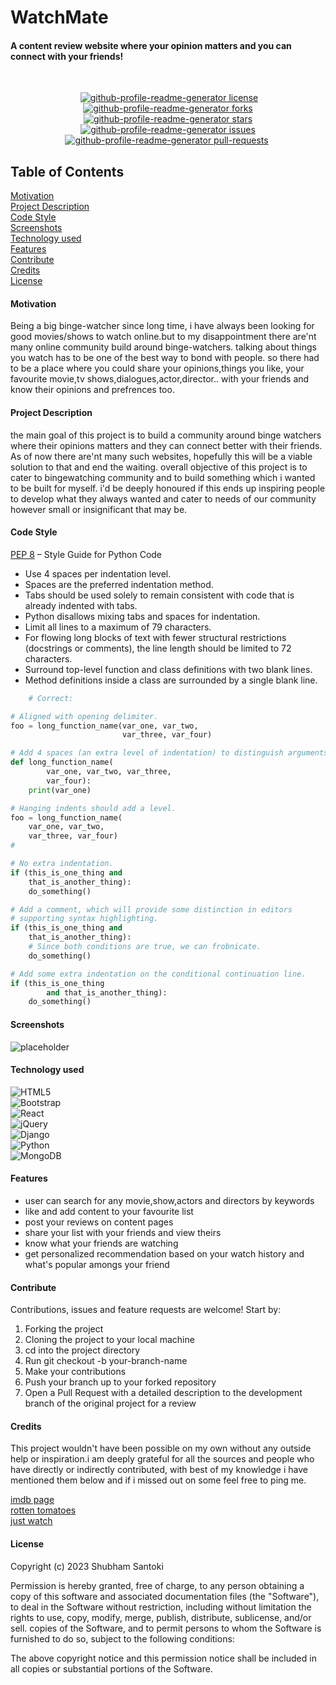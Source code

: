 
# WatchMate
#### A content review website where your opinion matters and you can connect with your friends!
<br/>
<p align="center"> <a href="#" target="blank"><img src="https://img.shields.io/github/license/mihir-vora/social-media-app?style=flat-square" alt="github-profile-readme-generator license" /></a><a href="https://github.com/mihir-vora/social-media-app/fork" target="blank"><img src="https://img.shields.io/github/forks/mihir-vora/social-media-app?style=flat-square" alt="github-profile-readme-generator forks"/></a><a href="https://github.com/mihir-vora/social-media-app/stargazers" target="blank"><img src="https://img.shields.io/github/stars/mihir-vora/social-media-app?style=flat-square" alt="github-profile-readme-generator stars"/></a><a href="https://github.com/mihir-vora/social-media-app/issues" target="blank"><img src="https://img.shields.io/github/issues/mihir-vora/social-media-app?style=flat-square" alt="github-profile-readme-generator issues"/></a><a href="https://github.com/mihir-vora/github/pulls" target="blank"><img src="https://img.shields.io/github/issues-pr/mihir-vora/social-media-app?style=flat-square" alt="github-profile-readme-generator pull-requests"/></a> </p>


## Table of Contents
[Motivation](#motivation) <br/>
[Project Description](#project-description) <br/>
[Code Style](#code-style) <br>
[Screenshots](#screenshots) <br>
[Technology used](#technology-used) <br/>
[Features](#features) <br/>
[Contribute](#contribute) <br/>
[Credits](#credits) <br/>
[License](#license) <br/>



#### Motivation
  Being a big binge-watcher since long time, i have always been looking for good movies/shows to watch online.but to my disappointment there are'nt
  many online community build around binge-watchers. talking about things you watch has to be one of the best way to bond with people. so there had to 
  be a place where you could share your opinions,things you like, your favourite movie,tv shows,dialogues,actor,director.. with your friends and know their opinions and prefrences too.


#### Project Description

the main goal of this project is to build a community around binge watchers where their opinions matters and they can connect better with their friends. As of now there are'nt many such websites, hopefully this will be a viable solution to that and end the waiting. overall objective of this
project is to cater to bingewatching community and to build something which i wanted to be built for myself. i'd be deeply honoured if this ends up inspiring people to develop what they always wanted and cater to needs of our community however small or insignificant that may be. 

#### Code Style
[PEP 8](https://peps.python.org/pep-0008/) – Style Guide for Python Code

- Use 4 spaces per indentation level.
- Spaces are the preferred indentation method.
- Tabs should be used solely to remain consistent with code that is already indented with tabs.
- Python disallows mixing tabs and spaces for indentation.
- Limit all lines to a maximum of 79 characters.
- For flowing long blocks of text with fewer structural restrictions (docstrings or comments), the line length should be limited to 72 characters.
- Surround top-level function and class definitions with two blank lines.
- Method definitions inside a class are surrounded by a single blank line.

```python
	# Correct:

# Aligned with opening delimiter.
foo = long_function_name(var_one, var_two,
                         var_three, var_four)

# Add 4 spaces (an extra level of indentation) to distinguish arguments from the rest.
def long_function_name(
        var_one, var_two, var_three,
        var_four):
    print(var_one)

# Hanging indents should add a level.
foo = long_function_name(
    var_one, var_two,
    var_three, var_four)
#

```
```python
# No extra indentation.
if (this_is_one_thing and
    that_is_another_thing):
    do_something()

# Add a comment, which will provide some distinction in editors
# supporting syntax highlighting.
if (this_is_one_thing and
    that_is_another_thing):
    # Since both conditions are true, we can frobnicate.
    do_something()

# Add some extra indentation on the conditional continuation line.
if (this_is_one_thing
        and that_is_another_thing):
    do_something()
```


#### Screenshots
![placeholder](https://www.lifewire.com/thmb/RbocY4XParI3QFD_eaqFBRU-SeY=/1500x0/filters:no_upscale():max_bytes(150000):strip_icc()/imdb-what-to-watch-d3c2befe37d04ac5b2e22696464a13eb.png?raw=true)


#### Technology used

![HTML5](https://img.shields.io/badge/html5-%23E34F26.svg?style=for-the-badge&logo=html5&logoColor=white) <br/>
![Bootstrap](https://img.shields.io/badge/bootstrap-%23563D7C.svg?style=for-the-badge&logo=bootstrap&logoColor=white) <br/>
![React](https://img.shields.io/badge/react-%2320232a.svg?style=for-the-badge&logo=react&logoColor=%2361DAFB) <br/>
![jQuery](https://img.shields.io/badge/jquery-%230769AD.svg?style=for-the-badge&logo=jquery&logoColor=white) <br/>
![Django](https://img.shields.io/badge/django-%23092E20.svg?style=for-the-badge&logo=django&logoColor=white) <br/>
![Python](https://img.shields.io/badge/python-3670A0?style=for-the-badge&logo=python&logoColor=ffdd54) <br/>
![MongoDB](https://img.shields.io/badge/MongoDB-%234ea94b.svg?style=for-the-badge&logo=mongodb&logoColor=white) <br/>


#### Features
  - user can search for any movie,show,actors and directors by keywords
  - like and add content to your favourite list
  - post your reviews on content pages
  - share your list with your friends and view theirs
  - know what your friends are watching
  - get personalized recommendation based on your watch history and what's popular amongs your friend
  
  

#### Contribute

Contributions, issues and feature requests are welcome! Start by:
<ol>
<li>Forking the project </li>
<li>Cloning the project to your local machine </li>
<li>cd into the project directory </li>
<li>Run git checkout -b your-branch-name </li>
<li>Make your contributions </li>
<li>Push your branch up to your forked repository </li>
<li>Open a Pull Request with a detailed description to the development branch of the original project for a review </li>
</ol>



#### Credits

This project wouldn't have been possible on my own without any outside help or inspiration.i am deeply grateful for all the sources and people who have
directly or indirectly contributed, with best of my knowledge i have mentioned them below and if i missed out on some feel free to ping me.

[imdb page](https://www.imdb.com/) <br>
[rotten tomatoes](https://www.rottentomatoes.com/) <br>
[just watch](https://www.justwatch.com/) <br>
#### License

Copyright (c) 2023 Shubham Santoki

Permission is hereby granted, free of charge, to any person obtaining a copy of this software and associated documentation files (the "Software"), to deal in the Software without restriction, including without limitation the rights to use, copy, modify, merge, publish, distribute, sublicense, and/or sell. copies of the Software, and to permit persons to whom the Software is
furnished to do so, subject to the following conditions:

The above copyright notice and this permission notice shall be included in all copies or substantial portions of the Software.



	
